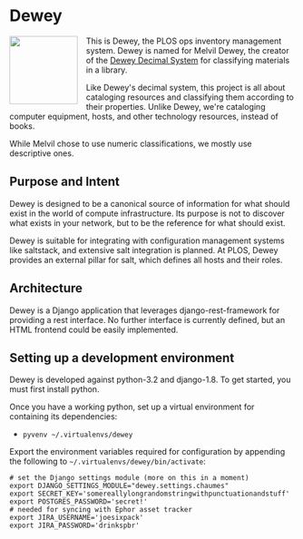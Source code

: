 # Dewey

<img
  src="https://upload.wikimedia.org/wikipedia/commons/0/01/Melvil_Dewey_1891.jpg"
  width="120px" style="float: left; margin-right: 15px">
</img>

This is Dewey, the PLOS ops inventory management system. Dewey is named for
Melvil Dewey, the creator of the [Dewey Decimal System](https://en.wikipedia.org/wiki/Dewey_Decimal_Classification) for
classifying materials in a library.

Like Dewey's decimal system, this project is all about cataloging resources and
classifying them according to their properties. Unlike Dewey, we're cataloging
computer equipment, hosts, and other technology resources, instead of books.

While Melvil chose to use numeric classifications, we mostly use descriptive
ones.

## Purpose and Intent

Dewey is designed to be a canonical source of information for what should
exist in the world of compute infrastructure. Its purpose is not to discover
what exists in your network, but to be the reference for what should exist.

Dewey is suitable for integrating with configuration management systems like
saltstack, and extensive salt integration is planned. At PLOS, Dewey provides
an external pillar for salt, which defines all hosts and their roles.

## Architecture

Dewey is a Django application that leverages django-rest-framework for providing
a rest interface. No further interface is currently defined, but an HTML
frontend could be easily implemented.

## Setting up a development environment

Dewey is developed against python-3.2 and django-1.8. To get started, you must
first install python.

Once you have a working python, set up a virtual environment for containing
its dependencies:

* `pyvenv ~/.virtualenvs/dewey`

Export the environment variables required for configuration by appending the
following to `~/.virtualenvs/dewey/bin/activate`:

```
# set the Django settings module (more on this in a moment)
export DJANGO_SETTINGS_MODULE="dewey.settings.chaumes"
export SECRET_KEY='somereallylongrandomstringwithpunctuationandstuff'
export POSTGRES_PASSWORD='secret!'
# needed for syncing with Ephor asset tracker
export JIRA_USERNAME='joesixpack'
export JIRA_PASSWORD='drinkspbr'
```
